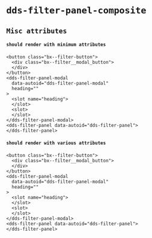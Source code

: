 # `dds-filter-panel-composite`

## `Misc attributes`

####   `should render with minimum attributes`

```
<button class="bx--filter-button">
  <div class="bx--filter__modal_button">
  </div>
</button>
<dds-filter-panel-modal
  data-autoid="dds-filter-panel-modal"
  heading=""
>
  <slot name="heading">
  </slot>
  <slot>
  </slot>
</dds-filter-panel-modal>
<dds-filter-panel data-autoid="dds-filter-panel">
</dds-filter-panel>

```

####   `should render with various attributes`

```
<button class="bx--filter-button">
  <div class="bx--filter__modal_button">
  </div>
</button>
<dds-filter-panel-modal
  data-autoid="dds-filter-panel-modal"
  heading=""
>
  <slot name="heading">
  </slot>
  <slot>
  </slot>
</dds-filter-panel-modal>
<dds-filter-panel data-autoid="dds-filter-panel">
</dds-filter-panel>

```

